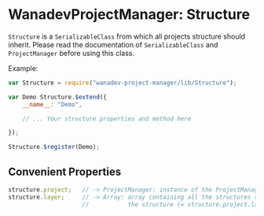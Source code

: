 # WanadevProjectManager: Structure

`Structure` is a `SerializableClass` from which all projects structure should inherit.
Please read the documentation of `SerializableClass` and `ProjectManager` before using this class.

Example:

```javascript
var Structure = require("wanadev-project-manager/lib/Structure");

var Demo Structure.$extend({
    __name__: "Demo",

    // ... Your structure properties and method here

});

Structure.$register(Demo);
```


## Convenient Properties

```javascript
structure.project;   // -> ProjectManager: instance of the ProjectManager related to the structure
structure.layer;     // -> Array: array containing all the structures stored on the same layer that
                     //           the structure (= structure.project.layers["layerName"])
```
